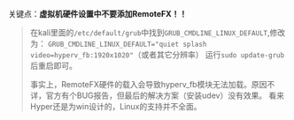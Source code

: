 关键点：**虚拟机硬件设置中不要添加RemoteFX！！**
>在kali里面的`/etc/default/grub`中找到`GRUB_CMDLINE_LINUX_DEFAULT`,修改为：
>`GRUB_CMDLINE_LINUX_DEFAULT="quiet splash video=hyperv_fb:1920x1020"`（或者其它分辨率）
>运行`sudo update-grub`后重启即可。
>
>事实上，RemoteFX硬件的载入会导致hyperv_fb模块无法加载。原因不详，官方有个BUG报告，但最后的解决方案（安装udev）没有效果。
>看来Hyper还是为win设计的，Linux的支持并不全面。
